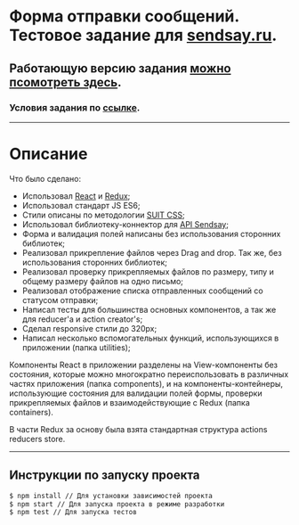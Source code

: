 # Форма отправки сообщений. Тестовое задание для [sendsay.ru](https://sendsay.ru/).
## Работающую версию задания [можно псомотреть здесь](https://aerokir.github.io/sendsay-test-app/).

### Условия задания по [ссылке](https://www.notion.so/Frontend-4263b61293224088b7c3f929b761f9e3).
***
# Описание
Что было сделано:
- Использовал [React](https://reactjs.org/) и [Redux](https://redux.js.org/);
- Использовал стандарт JS ES6;
- Стили описаны по методологии [SUIT CSS](https://suitcss.github.io/);
- Использовал библиотеку-коннектор для [API Sendsay](https://github.com/sendsay-ru/sendsay-api-js);
- Форма и валидация полей написаны без использования сторонних библиотек;
- Реализовал прикрепление файлов через Drag and drop. Так же, без использования сторонних библиотек;
- Реализовал проверку прикрепляемых файлов по размеру, типу и общему размеру файлов на одно письмо;
- Реализовал отображение списка отправленных сообщений со статусом отправки;
- Написал тесты для большинства основных компонентов, а так же для reducer'a и action creator's;
- Сделал responsive стили до 320px;
- Написал несколько вспомогательных функций, использующихся в приложении (папка utilities);

Компоненты React в приложении разделены на View-компоненты без состояния, которые можно многократно переиспользовать в различных частях приложения (папка components), и на компоненты-контейнеры, использующие состояния для валидации полей формы, проверки прикрепляемых файлов и взаимодействующие с Redux (папка containers).

В части Redux за основу была взята стандартная структура actions reducers store.
***
## Инструкции по запуску проекта
```sh
$ npm install // Для установки зависимостей проекта
$ npm start // Для запуска проекта в режиме разработки
$ npm test // Для запуска тестов
```